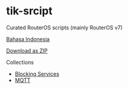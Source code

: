 # tik-srcipt

Curated RouterOS scripts (mainly RouterOS v7)

[Bahasa Indonesia](/README.ID.md)

[Download as ZIP](https://github.com/hexatester/tik-srcipt/archive/refs/heads/main.zip)

Collections

- [Blocking Services](/blocking/README.md)
- [MQTT](/mqtt/README.md)
